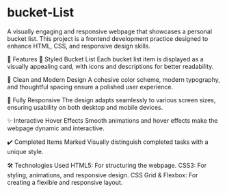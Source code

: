 # bucket-List
A visually engaging and responsive webpage that showcases a personal bucket list. This project is a frontend development practice designed to enhance HTML, CSS, and responsive design skills.

🚀 Features
📝 Styled Bucket List
Each bucket list item is displayed as a visually appealing card, with icons and descriptions for better readability.

🎨 Clean and Modern Design
A cohesive color scheme, modern typography, and thoughtful spacing ensure a polished user experience.

📱 Fully Responsive
The design adapts seamlessly to various screen sizes, ensuring usability on both desktop and mobile devices.

✨ Interactive Hover Effects
Smooth animations and hover effects make the webpage dynamic and interactive.

✔️ Completed Items Marked
Visually distinguish completed tasks with a unique style.

🛠️ Technologies Used
HTML5: For structuring the webpage.
CSS3: For styling, animations, and responsive design.
CSS Grid & Flexbox: For creating a flexible and responsive layout.
